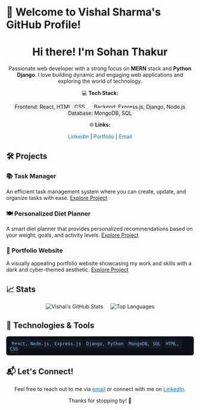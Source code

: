 # 👋 Welcome to Vishal Sharma's GitHub Profile!

<div style="text-align: center;">
  <h1>Hi there! I'm Sohan Thakur</h1>
  <p>Passionate web developer with a strong focus on <strong>MERN</strong> stack and <strong>Python Django</strong>. I love building dynamic and engaging web applications and exploring the world of technology.</p>
  
  <p>💻 <strong>Tech Stack:</strong></p>
  <p>
    <span style="padding: 5px; background-color: #f1f1f1; border-radius: 5px; margin: 5px;">Frontend: React, HTML, CSS</span>
    <span style="padding: 5px; background-color: #f1f1f1; border-radius: 5px; margin: 5px;">Backend: Express.js, Django, Node.js</span>
    <span style="padding: 5px; background-color: #f1f1f1; border-radius: 5px; margin: 5px;">Database: MongoDB, SQL</span>
  </p>
  
  <p>🌐 <strong>Links:</strong></p>
  <p>
    <a href="https://linkedin.com/in/vishal-sharma/" target="_blank" style="text-decoration: none; color: #0077b5;">LinkedIn</a> |
    <a href="#" target="_blank" style="text-decoration: none; color: #0077b5;">Portfolio</a> |
    <a href="mailto:vs1015242@gmail.com" style="text-decoration: none; color: #0077b5;">Email</a>
  </p>
</div>

## 🛠️ Projects

### 📚 Task Manager
An efficient task management system where you can create, update, and organize tasks with ease. [Explore Project](#) <!-- Link to your project -->

### 🍽️ Personalized Diet Planner
A smart diet planner that provides personalized recommendations based on your weight, goals, and activity levels. [Explore Project](#) <!-- Link to your project -->

### 🎨 Portfolio Website
A visually appealing portfolio website showcasing my work and skills with a dark and cyber-themed aesthetic. [Explore Project](#) <!-- Link to your project -->

## 📈 Stats

<div style="display: flex; justify-content: center; gap: 20px;">
  <img src="https://github-readme-stats.vercel.app/api?username=vishal-sharma&show_icons=true&hide_title=true&count_private=true&hide=prs&hide_border=true&bg_color=0d1117&text_color=c9d1d9&icon_color=79c0ff" alt="Vishal's GitHub Stats">
  <img src="https://github-readme-stats.vercel.app/api/top-langs/?username=vishal-sharma&layout=compact&hide_border=true&bg_color=0d1117&text_color=c9d1d9&icon_color=79c0ff" alt="Top Languages">
</div>

## 🎨 Technologies & Tools

<p style="background-color: #0d1117; color: #c9d1d9; padding: 10px; border-radius: 5px;">
  <code style="background-color: #161b22; color: #79c0ff; padding: 5px; border-radius: 5px;">React, Node.js, Express.js</code>
  <code style="background-color: #161b22; color: #79c0ff; padding: 5px; border-radius: 5px;">Django, Python</code>
  <code style="background-color: #161b22; color: #79c0ff; padding: 5px; border-radius: 5px;">MongoDB, SQL</code>
  <code style="background-color: #161b22; color: #79c0ff; padding: 5px; border-radius: 5px;">HTML, CSS</code>
</p>

## 📬 Let's Connect!

<p style="text-align: center;">
  Feel free to reach out to me via <a href="mailto:vs1015242@gmail.com" style="color: #0077b5;">email</a> or connect with me on <a href="https://linkedin.com/in/vishal-sharma/" target="_blank" style="color: #0077b5;">LinkedIn</a>.
</p>

<p style="text-align: center;">Thanks for stopping by! 🚀</p>
